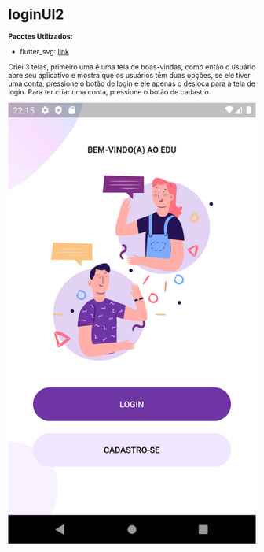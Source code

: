 # loginUI2

**Pacotes Utilizados:**

- flutter_svg: [link](https://pub.dev/packages/flutter_svg)

Criei 3 telas, primeiro uma é uma tela de boas-vindas, como então o usuário abre seu aplicativo e mostra que os usuários têm duas opções, se ele tiver uma conta, pressione o botão de login e ele apenas o desloca para a tela de login. Para ter criar uma conta, pressione o botão de cadastro.

![App UI](/app.png)